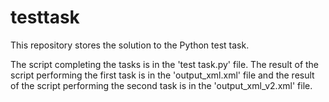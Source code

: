# testtask
This repository stores the solution to the Python test task.

The script completing the tasks is in the 'test task.py' file. The result of the script performing the first task is in the 'output_xml.xml' file and the result of the script performing the second task is in the 'output_xml_v2.xml' file.
